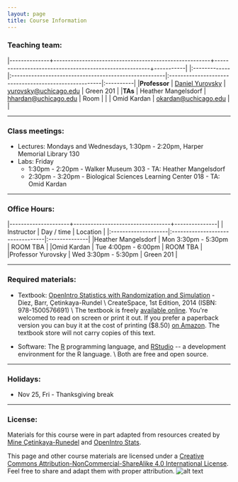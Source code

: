 ```yaml
---
layout: page
title: Course Information
---
```


### Teaching team:

|--------------+-------------------------------------------------------+-------------------------------------------------------+-----------|
|:-------------|:------------------------------------------------------|:------------------------------------------------------|:----------|
|**Professor** | [Daniel Yurovsky](http://psychology.uchicago.edu/directory/daniel-yurovsky) | [yurovsky@uchicago.edu](mailto:yurovsky@uchicago.edu) | Green 201 | 
|**TAs**       | Heather Mangelsdorf                                   | [hhardan@uchicago.edu](mailto:hhardan@uchicago.edu)   | Room      | 
|              | Omid Kardan                                           | [okardan@uchicago.edu](mailto:okardan@uchicago.edu)   |           | 


* * *

### Class meetings:
* Lectures: Mondays and Wednesdays, 1:30pm - 2:20pm, Harper Memorial Library 130
* Labs: Friday
    * 1:30pm - 2:20pm - Walker Museum 303 - TA: Heather Mangelsdorf 
    * 2:30pm - 3:20pm - Biological Sciences Learning Center 018 - TA: Omid Kardan

* * *

### <a name="oh"></a>Office Hours:

|---------------------+----------------------------------+---------------|
| Instructor          | Day / time                       | Location      |
|:--------------------|:---------------------------------|:--------------|
|Heather Mangelsdorf  | Mon 3:30pm - 5:30pm              | ROOM TBA      |
|Omid Kardan          | Tue 4:00pm - 6:00pm              | ROOM TBA      |
|Professor Yurovsky   | Wed 3:30pm - 5:30pm              | Green 201     |

* * *

### Required materials:

* Textbook: [OpenIntro Statistics with Randomization and Simulation](https://www.openintro.org/stat/textbook.php?stat_book=isrs) - Diez, Barr, Çetinkaya-Rundel \\
   CreateSpace, 1st Edition, 2014 (ISBN: 978-1500576691) \\
The textbook is freely [available online](https://www.openintro.org/download.php?file=isrs1&referrer=/stat/textbook.php). You're welcomed to read on screen or print it out. If you prefer a paperback version you can buy it at the cost of printing ($8.50) [on Amazon](https://www.amazon.com/gp/product/1500576697/ref=as_li_qf_sp_asin_il_tl?ie=UTF8&camp=1789&creative=9325&creativeASIN=1500576697&linkCode=as2&tag=open084-20&linkId=UWWPUCGZGLFC2PHW). The textbook store will not carry copies of this text.

* Software: The [R](https://www.r-project.org/) programming language, and [RStudio](https://www.rstudio.com/products/RStudio/) -- a development environment for the R language. \\
	Both are free and open source.

* * *

### Holidays:

* Nov 25, Fri - Thanksgiving break

***

### License: 

Materials for this course were in part adapted from resources created by [Mine Çetinkaya-Runedel](http://www2.stat.duke.edu/~mc301/) and [OpenIntro Stats](https://www.openintro.org/). 

This page and other course materials are licensed under a [Creative Commons Attribution-NonCommercial-ShareAlike 4.0 International License](https://creativecommons.org/licenses/by-nc-sa/4.0/). Feel free to share and adapt them with proper attribution. ![alt text](https://i.creativecommons.org/l/by-nc-sa/4.0/88x31.png "Creative Commons License")
